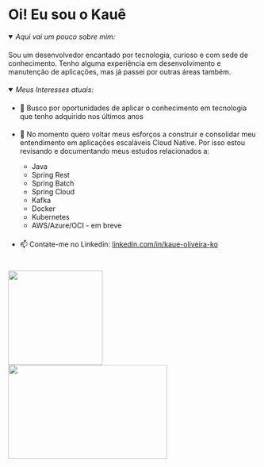# Oi! Eu sou o Kauê
<details open>
<summary><i>Aqui vai um pouco sobre mim:</i></summary>
    
####
Sou um desenvolvedor encantado por tecnologia, curioso e com sede de conhecimento. Tenho alguma experiência em desenvolvimento e manutenção de aplicações, mas já passei por outras áreas também.
</details>

####
<details open>
<summary><i>Meus Interesses atuais:</i></summary>

####
- 🔭  Busco por oportunidades de aplicar o conhecimento em tecnologia que tenho adquirido nos últimos anos
####
- 🌱 No momento quero voltar meus esforços a construir e consolidar meu entendimento em aplicações escaláveis Cloud Native. Por isso estou revisando e documentando meus estudos relacionados a:

    - Java
    - Spring Rest
    - Spring Batch
    - Spring Cloud
    - Kafka
    - Docker
    - Kubernetes
    - AWS/Azure/OCI - em breve

####
- 📫 Contate-me no Linkedin: [linkedin.com/in/kaue-oliveira-ko](linkedin.com/in/kaue-oliveira-ko)
</details>

#
<div align="left">
  <a href="https://github.com/kako13">
    <img float:left height="190em" src="https://github-readme-stats.vercel.app/api?username=kako13&show_icons=true&theme=codeSTACKr&hide_border=true&include_all_commits=true&count_private=true&hide=prs,contribs,issues&show=total_commits,prs_merged,prs_merged_percentage&rank_icon=github&bg_color=00000000"/>
    <img float:left height="190em" width=320 src="https://github-readme-stats.vercel.app/api/top-langs?username=kako13&layout=donut&langs_count=10&card_width=250&theme=codeSTACKr&hide_border=true&bg_color=00000000"/>
  </a>
</div>
